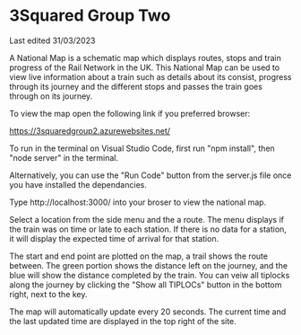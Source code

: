 # 3Squared Group Two

Last edited 31/03/2023

A National Map is a schematic map which displays routes, stops and train progress of the Rail Network in the UK. This National Map can be used to view live information about a train such as details about its consist, progress through its journey and the different stops and passes the train goes through on its journey.

To view the map open the following link if you preferred browser:

https://3squaredgroup2.azurewebsites.net/

To run in the terminal on Visual Studio Code, first run "npm install", then "node server" in the terminal.

Alternatively, you can use the "Run Code" button from the server.js file once you have installed the dependancies.

Type http://localhost:3000/ into your broser to view the national map.

Select a location from the side menu and the a route.
The menu displays if the train was on time or late to each station. If there is no data for a station, it will display the expected time of arrival for that station.

The start and end point are plotted on the map, a trail shows the route between. The green portion shows the distance left on the journey, and the blue will show the distance completed by the train. 
You can veiw all tiplocks along the journey by clicking the "Show all TIPLOCs" button in the bottom right, next to the key. 

The map will automatically update every 20 seconds. The current time and the last updated time are displayed in the top right of the site.
